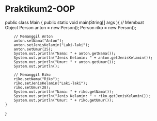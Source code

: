 # Praktikum2-OOP
public class Main {
    public static void main(String[] args ){
        // Membuat Object
        Person anton = new Person();
        Person riko = new Person();

        // Memanggil Anton
        anton.setNama("Anton");
        anton.setJenisKelamin("Laki-laki");
        anton.setUmur(25);
        System.out.println("Nama: " + anton.getNama());
        System.out.println("Jenis Kelamin: " + anton.getJenisKelamin());
        System.out.println("Umur: " + anton.getUmur());
        System.out.println();

        // Memanggil Riko
        riko.setNama("Riko");
        riko.setJenisKelamin("Laki-laki");
        riko.setUmur(28);
        System.out.println("Nama: " + riko.getNama());
        System.out.println("Jenis Kelamin: " + riko.getJenisKelamin());
        System.out.println("Umur: " + riko.getUmur());
    }

}
